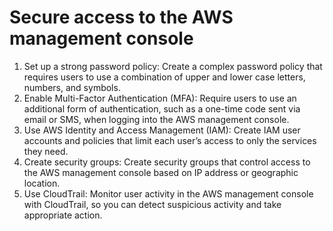 # Secure access to the AWS management console

1. Set up a strong password policy: Create a complex password policy that requires users to use a combination of upper and lower case letters, numbers, and symbols.
2. Enable Multi-Factor Authentication (MFA): Require users to use an additional form of authentication, such as a one-time code sent via email or SMS, when logging into the AWS management console.
3. Use AWS Identity and Access Management (IAM): Create IAM user accounts and policies that limit each user’s access to only the services they need.
4. Create security groups: Create security groups that control access to the AWS management console based on IP address or geographic location.
5. Use CloudTrail: Monitor user activity in the AWS management console with CloudTrail, so you can detect suspicious activity and take appropriate action.

